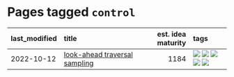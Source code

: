 # Pages tagged `control`

|last_modified|title|est. idea maturity|tags
|:---|:---|---:|:---|
|2022-10-12|[look-ahead traversal sampling](../look-ahead-traversal-sampling.md)|1184|[![](https://img.shields.io/badge/tag-MCMC-37db7)](../tags/MCMC.md) [![](https://img.shields.io/badge/tag-animation-1dc0d1)](../tags/animation.md) [![](https://img.shields.io/badge/tag-control-fae99e)](../tags/control.md) [![](https://img.shields.io/badge/tag-experimental-e839f4)](../tags/experimental.md) [![](https://img.shields.io/badge/tag-image_generation-e3b2c7)](../tags/image_generation.md)|